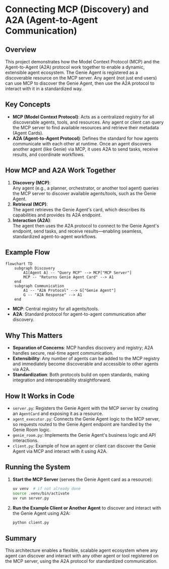 # Connecting MCP (Discovery) and A2A (Agent-to-Agent Communication)

## Overview

This project demonstrates how the Model Context Protocol (MCP) and the Agent-to-Agent (A2A) protocol work together to enable a dynamic, extensible agent ecosystem. The Genie Agent is registered as a discoverable resource on the MCP server. Any agent (not just end users) can use MCP to discover the Genie Agent, then use the A2A protocol to interact with it in a standardized way.

## Key Concepts

- **MCP (Model Context Protocol)**: Acts as a centralized registry for all discoverable agents, tools, and resources. Any agent or client can query the MCP server to find available resources and retrieve their metadata (Agent Cards).
- **A2A (Agent-to-Agent Protocol)**: Defines the standard for how agents communicate with each other at runtime. Once an agent discovers another agent (like Genie) via MCP, it uses A2A to send tasks, receive results, and coordinate workflows.

## How MCP and A2A Work Together

1. **Discovery (MCP)**:  
   Any agent (e.g., a planner, orchestrator, or another tool agent) queries the MCP server to discover available agents/tools, such as the Genie Agent.
2. **Retrieval (MCP)**:  
   The agent retrieves the Genie Agent's card, which describes its capabilities and provides its A2A endpoint.
3. **Interaction (A2A)**:  
   The agent then uses the A2A protocol to connect to the Genie Agent's endpoint, send tasks, and receive results—enabling seamless, standardized agent-to-agent workflows.

## Example Flow

```mermaid
flowchart TD
    subgraph Discovery
        A1[Agent A] -- "Query MCP" --> MCP["MCP Server"]
        MCP -- "Returns Genie Agent Card" --> A1
    end
    subgraph Communication
        A1 -- "A2A Protocol" --> G["Genie Agent"]
        G -- "A2A Response" --> A1
    end
```

- **MCP**: Central registry for all agents/tools.
- **A2A**: Standard protocol for agent-to-agent communication after discovery.

## Why This Matters

- **Separation of Concerns**: MCP handles discovery and registry; A2A handles secure, real-time agent communication.
- **Extensibility**: Any number of agents can be added to the MCP registry and immediately become discoverable and accessible to other agents via A2A.
- **Standardization**: Both protocols build on open standards, making integration and interoperability straightforward.

## How It Works in Code

- `server.py`: Registers the Genie Agent with the MCP server by creating an `AgentCard` and exposing it as a resource.
- `agent_executor.py`: Connects the Genie Agent logic to the MCP server, so requests routed to the Genie Agent endpoint are handled by the Genie Room logic.
- `genie_room.py`: Implements the Genie Agent's business logic and API interactions.
- `client.py`: Example of how an agent or client can discover the Genie Agent via MCP and interact with it using A2A.

## Running the System

1. **Start the MCP Server** (serves the Genie Agent card as a resource):
   ```sh
   uv venv  # if not already done
   source .venv/bin/activate
   uv run server.py
   ```

2. **Run the Example Client or Another Agent** to discover and interact with the Genie Agent using A2A:
   ```sh
   python client.py
   ```

## Summary

This architecture enables a flexible, scalable agent ecosystem where any agent can discover and interact with any other agent or tool registered on the MCP server, using the A2A protocol for standardized communication.
